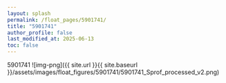 ```yaml
---
layout: splash
permalink: /float_pages/5901741/
title: "5901741"
author_profile: false
last_modified_at: 2025-06-13
toc: false
---
```

 
5901741
![img-png]({{ site.url }}{{ site.baseurl }}/assets/images/float_figures/5901741/5901741_Sprof_processed_v2.png)